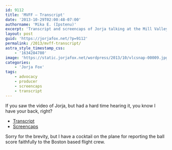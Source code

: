 ```yaml
---
id: 9112
title: 'MVFF — Transcript'
date: '2013-10-29T02:00:48-07:00'
authorname: 'Mika E. (Ipstenu)'
excerpt: 'Transcript and screencaps of Jorja talking at the Mill Valley Film Festival'
layout: post
guid: 'https://jorjafox.net/?p=9112'
permalink: /2013/mvff-transcript/
astra_style_timestamp_css:
    - '1634284780'
image: 'https://static.jorjafox.net/wordpress/2013/10/vlcsnap-00009.jpg'
categories:
    - 'Jorja Fox'
tags:
    - advocacy
    - producer
    - screencaps
    - transcript
---
```


If you saw the video of Jorja, but had a hard time hearing it, you know I have your back, right?
<ul>
	<li><a href="https://jorjafox.net/wiki/Mill_Valley_Film_Festival_Screening_(05_October_2013)">Transcript</a></li>
	<li><a href="https://jorjafox.net/gallery/pub/adi/20131005-mvff-screening">Screencaps</a></li>
</ul>
Sorry for the brevity, but I have a cocktail on the plane for reporting the ball score faithfully to the Boston based flight crew.
